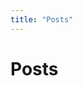 ```yaml
---
title: "Posts"
---
```


<script setup lang="ts">
import { data as posts } from './../data/posts.data.ts'
import Cards from './../components/card/Cards.vue'
</script>

<h1>Posts</h1>

<Cards :articles="posts"></Cards>